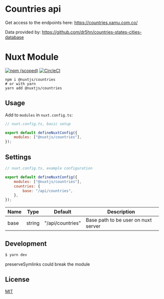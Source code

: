 # Countries api

Get access to the endpoints here: https://countries.xamu.com.co/

Data provided by: https://github.com/dr5hn/countries-states-cities-database

# Nuxt Module

[![npm (scoped)](https://img.shields.io/npm/v/%40vis97c/nuxt-countries)](https://github.com/vis97c/countries-api/tree/master) [![CircleCI](https://dl.circleci.com/status-badge/img/gh/vis97c/countries-api/tree/master.svg?style=svg)](https://dl.circleci.com/status-badge/redirect/gh/vis97c/countries-api/tree/master)

```shell
npm i @nuxtjs/countries
# or with yarn
yarn add @nuxtjs/countries
```

## Usage

Add to `modules` in `nuxt.config.ts`:

```js
// nuxt.config.ts, basic setup

export default defineNuxtConfig({
	modules: ["@nuxtjs/countries"],
});
```

## Settings

```js
// nuxt.config.ts, example configuration

export default defineNuxtConfig({
	modules: ["@nuxtjs/countries"],
	countries: {
		base: "/api/countries",
	},
});
```

| Name | Type   | Default          | Description                         |
| ---- | ------ | ---------------- | ----------------------------------- |
| base | string | "/api/countries" | Base path to be user on nuxt server |

## Development

```bash
$ yarn dev
```

preserveSymlinks could break the module

## License

[MIT](http://opensource.org/licenses/MIT)
